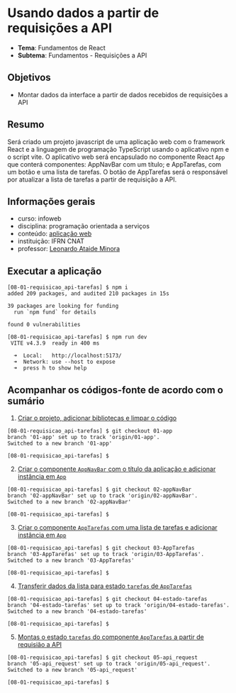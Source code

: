 # Usando dados a partir de requisições a API
- **Tema**: Fundamentos de React
- **Subtema**: Fundamentos - Requisições a API

## Objetivos
- Montar dados da interface a partir de dados recebidos de requisições a API

## Resumo
Será criado um projeto javascript de uma aplicação web com o framework React e a 
linguagem de programação TypeScript usando o aplicativo npm e o script vite.
O aplicativo web será encapsulado no componente React `App` que conterá componentes: AppNavBar com um título; 
e AppTarefas, com um botão e uma lista de tarefas.
O botão de AppTarefas será o responsável por atualizar a lista de tarefas a partir de requisição a API.

## Informações gerais
- curso: infoweb
- disciplina: programação orientada a serviços
- conteúdo: [aplicação web](https://github.com/infoweb-pos/react-notas_de_aula)
- instituição: IFRN CNAT
- professor: [Leonardo Ataide Minora](https://github.com/leonardo-minora/)

## Executar a aplicação
```console
[08-01-requisicao_api-tarefas] $ npm i
added 209 packages, and audited 210 packages in 15s

39 packages are looking for funding
  run `npm fund` for details

found 0 vulnerabilities

[08-01-requisicao_api-tarefas] $ npm run dev
 VITE v4.3.9  ready in 400 ms

  ➜  Local:   http://localhost:5173/
  ➜  Network: use --host to expose
  ➜  press h to show help

```

## Acompanhar os códigos-fonte de acordo com o sumário

1. [Criar o projeto, adicionar bibliotecas e limpar o código](https://github.com/infoweb-pos/react-notas_de_aula/blob/main/fundamentos/08-requisicao_api-tarefas.md#1-criar-o-projeto-adicionar-bibliotecas-e-limpar-o-c%C3%B3digo)
```console
[08-01-requisicao_api-tarefas] $ git checkout 01-app 
branch '01-app' set up to track 'origin/01-app'.
Switched to a new branch '01-app'

[08-01-requisicao_api-tarefas] $ 
```
2. [Criar o componente `AppNavBar` com o título da aplicação e adicionar instância em `App`](https://github.com/infoweb-pos/react-notas_de_aula/blob/main/fundamentos/08-requisicao_api-tarefas.md#2-criar-o-componente-appnavbar-com-o-t%C3%ADtulo-da-aplica%C3%A7%C3%A3o-e-adicionar-inst%C3%A2ncia-em-app)
```console
[08-01-requisicao_api-tarefas] $ git checkout 02-appNavBar 
branch '02-appNavBar' set up to track 'origin/02-appNavBar'.
Switched to a new branch '02-appNavBar'

[08-01-requisicao_api-tarefas] $
```
3. [Criar o componente `AppTarefas` com uma lista de tarefas e adicionar instância em `App`](https://github.com/infoweb-pos/react-notas_de_aula/blob/main/fundamentos/08-requisicao_api-tarefas.md#3-criar-o-componente-apptarefas-com-uma-lista-de-tarefas-e-adicionar-inst%C3%A2ncia-em-app)
```console
[08-01-requisicao_api-tarefas] $ git checkout 03-AppTarefas 
branch '03-AppTarefas' set up to track 'origin/03-AppTarefas'.
Switched to a new branch '03-AppTarefas'

[08-01-requisicao_api-tarefas] $
```
4. [Transferir dados da lista para estado `tarefas` de `AppTarefas`](https://github.com/infoweb-pos/react-notas_de_aula/blob/main/fundamentos/08-requisicao_api-tarefas.md#4-transferir-dados-da-lista-para-estado-tarefas-de-apptarefas)
```console
[08-01-requisicao_api-tarefas] $ git checkout 04-estado-tarefas 
branch '04-estado-tarefas' set up to track 'origin/04-estado-tarefas'.
Switched to a new branch '04-estado-tarefas'

[08-01-requisicao_api-tarefas] $
```
5. [Montas o estado `tarefas` do componente `AppTarefas` a partir de requisião a API](https://github.com/infoweb-pos/react-notas_de_aula/blob/main/fundamentos/08-requisicao_api-tarefas.md#5-montas-o-estado-tarefas-do-componente-apptarefas-a-partir-de-requisi%C3%A3o-a-api)
```console
[08-01-requisicao_api-tarefas] $ git checkout 05-api_request 
branch '05-api_request' set up to track 'origin/05-api_request'.
Switched to a new branch '05-api_request'

[08-01-requisicao_api-tarefas] $
```
